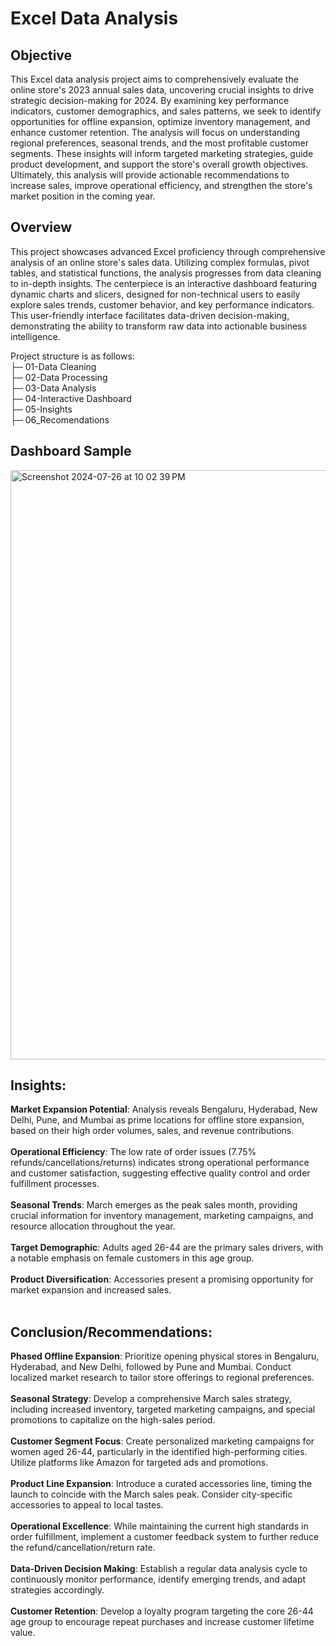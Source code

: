 # Excel Data Analysis

## Objective
This Excel data analysis project aims to comprehensively evaluate the online store's 2023 annual sales data, uncovering crucial insights to drive strategic decision-making for 2024. By examining key performance indicators, customer demographics, and sales patterns, we seek to identify opportunities for offline expansion, optimize inventory management, and enhance customer retention. The analysis will focus on understanding regional preferences, seasonal trends, and the most profitable customer segments. These insights will inform targeted marketing strategies, guide product development, and support the store's overall growth objectives. Ultimately, this analysis will provide actionable recommendations to increase sales, improve operational efficiency, and strengthen the store's market position in the coming year.

## Overview
This project showcases advanced Excel proficiency through comprehensive analysis of an online store's sales data. Utilizing complex formulas, pivot tables, and statistical functions, the analysis progresses from data cleaning to in-depth insights. The centerpiece is an interactive dashboard featuring dynamic charts and slicers, designed for non-technical users to easily explore sales trends, customer behavior, and key performance indicators. This user-friendly interface facilitates data-driven decision-making, demonstrating the ability to transform raw data into actionable business intelligence.

Project structure is as follows:<br>
├─ 01-Data Cleaning<br>
├─ 02-Data Processing<br>
├─ 03-Data Analysis<br>
├─ 04-Interactive Dashboard<br>
├─ 05-Insights<br>
├─ 06_Recomendations<br>

## Dashboard Sample
<img width="943" alt="Screenshot 2024-07-26 at 10 02 39 PM" src="https://github.com/user-attachments/assets/5c582229-c79c-428e-b8c5-192b2a7c9c45">

## Insights:

**Market Expansion Potential**: Analysis reveals Bengaluru, Hyderabad, New Delhi, Pune, and Mumbai as prime locations for offline store expansion, based on their high order volumes, sales, and revenue contributions.<br><br>
**Operational Efficiency**: The low rate of order issues (7.75% refunds/cancellations/returns) indicates strong operational performance and customer satisfaction, suggesting effective quality control and order fulfillment processes.<br><br>
**Seasonal Trends**: March emerges as the peak sales month, providing crucial information for inventory management, marketing campaigns, and resource allocation throughout the year.<br><br>
**Target Demographic**: Adults aged 26-44 are the primary sales drivers, with a notable emphasis on female customers in this age group.<br><br>
**Product Diversification**: Accessories present a promising opportunity for market expansion and increased sales.<br><br>

## Conclusion/Recommendations:

**Phased Offline Expansion**: Prioritize opening physical stores in Bengaluru, Hyderabad, and New Delhi, followed by Pune and Mumbai. Conduct localized market research to tailor store offerings to regional preferences.<br><br>
**Seasonal Strategy**: Develop a comprehensive March sales strategy, including increased inventory, targeted marketing campaigns, and special promotions to capitalize on the high-sales period.<br><br>
**Customer Segment Focus**: Create personalized marketing campaigns for women aged 26-44, particularly in the identified high-performing cities. Utilize platforms like Amazon for targeted ads and promotions.<br><br>
**Product Line Expansion**: Introduce a curated accessories line, timing the launch to coincide with the March sales peak. Consider city-specific accessories to appeal to local tastes.<br><br>
**Operational Excellence**: While maintaining the current high standards in order fulfillment, implement a customer feedback system to further reduce the refund/cancellation/return rate.<br><br>
**Data-Driven Decision Making**: Establish a regular data analysis cycle to continuously monitor performance, identify emerging trends, and adapt strategies accordingly.<br><br>
**Customer Retention**: Develop a loyalty program targeting the core 26-44 age group to encourage repeat purchases and increase customer lifetime value.<br><br>



